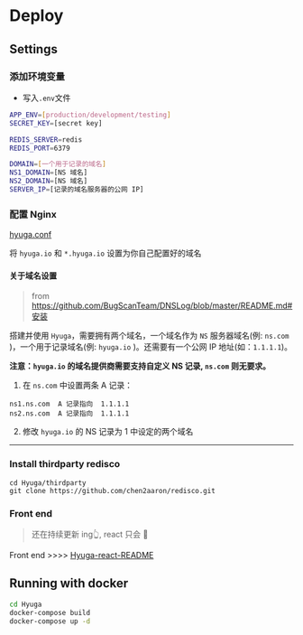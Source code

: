 # Deploy

## Settings

### 添加环境变量

- 写入`.env`文件

```bash
APP_ENV=[production/development/testing]
SECRET_KEY=[secret key]

REDIS_SERVER=redis
REDIS_PORT=6379

DOMAIN=[一个用于记录的域名]
NS1_DOMAIN=[NS 域名]
NS2_DOMAIN=[NS 域名]
SERVER_IP=[记录的域名服务器的公网 IP]
```

### 配置 Nginx

[hyuga.conf](../deploy/nginx/conf.d/hyuga.conf)

将 `hyuga.io` 和 `*.hyuga.io` 设置为你自己配置好的域名

#### 关于域名设置

> from https://github.com/BugScanTeam/DNSLog/blob/master/README.md#安装

搭建并使用 `Hyuga`，需要拥有两个域名，一个域名作为 `NS` 服务器域名(例: `ns.com` )，一个用于记录域名(例: `hyuga.io` )。还需要有一个公网 IP 地址(如：`1.1.1.1`)。

**注意：`hyuga.io` 的域名提供商需要支持自定义 NS 记录, `ns.com` 则无要求。**

1. 在 `ns.com` 中设置两条 A 记录：

```
ns1.ns.com  A 记录指向  1.1.1.1
ns2.ns.com  A 记录指向  1.1.1.1
```

2. 修改 `hyuga.io` 的 NS 记录为 1 中设定的两个域名

---

### Install thirdparty redisco

```
cd Hyuga/thirdparty
git clone https://github.com/chen2aaron/redisco.git
```

### Front end

> 还在持续更新 ing👆, react 只会 🤏

Front end >>>> [Hyuga-react-README](https://github.com/Buzz2d0/Hyuga-react)

## Running with docker

```bash
cd Hyuga
docker-compose build
docker-compose up -d
```
